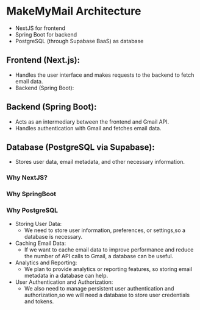 # MakeMyMail Architecture

- NextJS for frontend
- Spring Boot for backend
- PostgreSQL (through Supabase BaaS) as database

## Frontend (Next.js):
- Handles the user interface and makes requests to the backend to fetch email data.
- Backend (Spring Boot):
## Backend (Spring Boot):
- Acts as an intermediary between the frontend and Gmail API.
- Handles authentication with Gmail and fetches email data.
## Database (PostgreSQL via Supabase):
- Stores user data, email metadata, and other necessary information.
### Why NextJS?
### Why SpringBoot
### Why PostgreSQL
- Storing User Data:
    - We need to store user information, preferences, or settings,so a database is necessary.
- Caching Email Data:
    - If we want to cache email data to improve performance and reduce the number of API calls to Gmail, a database can be useful.
- Analytics and Reporting:
    - We plan to provide analytics or reporting features, so storing email metadata in a database can help.
- User Authentication and Authorization:
    - We also need to manage persistent user authentication and authorization,so we will need a database to store user credentials and tokens.
